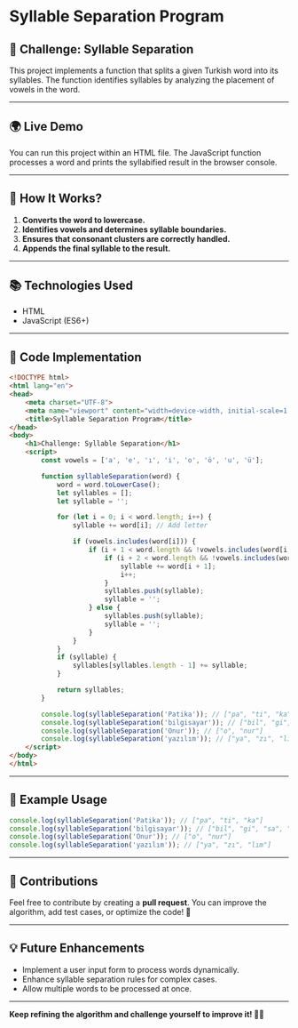 # Syllable Separation Program

## 🧠 Challenge: Syllable Separation
This project implements a function that splits a given Turkish word into its syllables. The function identifies syllables by analyzing the placement of vowels in the word.

---

## 🌍 Live Demo
You can run this project within an HTML file. The JavaScript function processes a word and prints the syllabified result in the browser console.

---

## 🔧 How It Works?

1. **Converts the word to lowercase.**
2. **Identifies vowels and determines syllable boundaries.**
3. **Ensures that consonant clusters are correctly handled.**
4. **Appends the final syllable to the result.**

---

## 📚 Technologies Used
- HTML
- JavaScript (ES6+)

---

## 📝 Code Implementation

```html
<!DOCTYPE html>
<html lang="en">
<head>
    <meta charset="UTF-8">
    <meta name="viewport" content="width=device-width, initial-scale=1.0">
    <title>Syllable Separation Program</title>
</head>
<body>
    <h1>Challenge: Syllable Separation</h1>
    <script>
        const vowels = ['a', 'e', 'ı', 'i', 'o', 'ö', 'u', 'ü'];

        function syllableSeparation(word) {
            word = word.toLowerCase();
            let syllables = [];
            let syllable = '';

            for (let i = 0; i < word.length; i++) {
                syllable += word[i]; // Add letter

                if (vowels.includes(word[i])) {
                    if (i + 1 < word.length && !vowels.includes(word[i + 1])) {
                        if (i + 2 < word.length && !vowels.includes(word[i + 2])) {
                            syllable += word[i + 1];
                            i++;
                        }
                        syllables.push(syllable);
                        syllable = '';
                    } else {
                        syllables.push(syllable);
                        syllable = '';
                    }
                }
            }
            if (syllable) {
                syllables[syllables.length - 1] += syllable;
            }

            return syllables;
        }

        console.log(syllableSeparation('Patika')); // ["pa", "ti", "ka"]
        console.log(syllableSeparation('bilgisayar')); // ["bil", "gi", "sa", "yar"]
        console.log(syllableSeparation('Onur')); // ["o", "nur"]
        console.log(syllableSeparation('yazılım')); // ["ya", "zı", "lım"]
    </script>
</body>
</html>
```

---

## 📌 Example Usage
```js
console.log(syllableSeparation('Patika')); // ["pa", "ti", "ka"]
console.log(syllableSeparation('bilgisayar')); // ["bil", "gi", "sa", "yar"]
console.log(syllableSeparation('Onur')); // ["o", "nur"]
console.log(syllableSeparation('yazılım')); // ["ya", "zı", "lım"]
```

---

## 🎉 Contributions
Feel free to contribute by creating a **pull request**. You can improve the algorithm, add test cases, or optimize the code! 🚀

---

## 💡 Future Enhancements
- Implement a user input form to process words dynamically.
- Enhance syllable separation rules for complex cases.
- Allow multiple words to be processed at once.

---

**Keep refining the algorithm and challenge yourself to improve it! 💪🔥**
